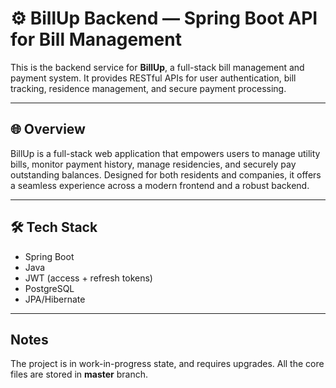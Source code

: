 # ⚙️ BillUp Backend — Spring Boot API for Bill Management

This is the backend service for **BillUp**, a full-stack bill management and payment system. It provides RESTful APIs for user authentication, bill tracking, residence management, and secure payment processing.

---

## 🌐 Overview

BillUp is a full-stack web application that empowers users to manage utility bills, monitor payment history, manage residencies, and securely pay outstanding balances. Designed for both residents and companies, it offers a seamless experience across a modern frontend and a robust backend.

---

## 🛠️ Tech Stack

- Spring Boot
- Java
- JWT (access + refresh tokens)
- PostgreSQL
- JPA/Hibernate

---

## Notes

The project is in work-in-progress state, and requires upgrades. All the core files are stored in **master** branch. 
